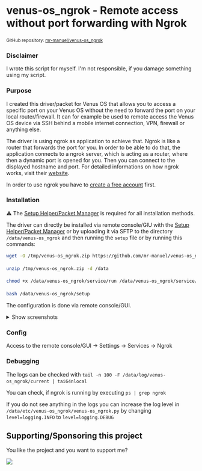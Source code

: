 # venus-os_ngrok - Remote access without port forwarding with Ngrok

<small>GitHub repository: [mr-manuel/venus-os_ngrok](https://github.com/mr-manuel/venus-os_ngrok)</small>

### Disclaimer

I wrote this script for myself. I'm not responsible, if you damage something using my script.


### Purpose

I created this driver/packet for Venus OS that allows you to access a specific port on your Venus OS without the need to forward the port on your local router/firewall. It can for example be used to remote access the Venus OS device via SSH behind a mobile internet connection, VPN, firewall or anything else.

The driver is using ngrok as application to achieve that. Ngrok is like a router that forwards the port for you. In order to be able to do that, the application connects to a ngrok server, which is acting as a router, where then a dynamic port is opened for you. Then you can connect to the displayed hostname and port. For detailed informations on how ngrok works, visit their [website](https://ngrok.com).

In order to use ngrok you have to [create a free account](https://dashboard.ngrok.com/signup) first.

### Installation

⚠️ The [Setup Helper/Packet Manager](https://github.com/kwindrem/SetupHelper) is required for all installation methods.

The driver can directly be installed via remote console/GIU with the [Setup Helper/Packet Manager](https://github.com/kwindrem/SetupHelper) or by uploading it via SFTP to the directory `/data/venus-os_ngrok` and then running the `setup` file or by running this commands:

```bash
wget -O /tmp/venus-os_ngrok.zip https://github.com/mr-manuel/venus-os_ngrok/archive/refs/tags/latest.zip

unzip /tmp/venus-os_ngrok.zip -d /data

chmod +x /data/venus-os_ngrok/service/run /data/venus-os_ngrok/service/log/run /data/venus-os_ngrok/setup /data/venus-os_ngrok/venus-os_ngrok.py

bash /data/venus-os_ngrok/setup
```

The configuration is done via remote console/GUI.

<details><summary>Show screenshots</summary>

![Ngrok - Services](/screenshots/venus-os-services.png)
![Ngrok - Page](/screenshots/venus-os-ngrok-1.png)
![Ngrok - Page](/screenshots/venus-os-ngrok-2.png)

</details>


### Config

Access to the remote console/GUI &rarr; Settings &rarr; Services &rarr; Ngrok

### Debugging

The logs can be checked with `tail -n 100 -F /data/log/venus-os_ngrok/current | tai64nlocal`

You can check, if ngrok is running by executing `ps | grep ngrok`

If you do not see anything in the logs you can increase the log level in `/data/etc/venus-os_ngrok/venus-os_ngrok.py` by changing `level=logging.INFO` to `level=logging.DEBUG`

## Supporting/Sponsoring this project

You like the project and you want to support me?

[<img src="https://github.md0.eu/uploads/donate-button.svg" height="50">](https://www.paypal.com/donate/?hosted_button_id=3NEVZBDM5KABW)
